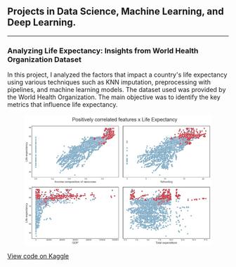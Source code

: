 ## Projects in Data Science, Machine Learning, and Deep Learning.

---

### Analyzing Life Expectancy: Insights from World Health Organization Dataset

In this project, I analyzed the factors that impact a country's life expectancy using various techniques such as KNN imputation, preprocessing with pipelines, and machine learning models. The dataset used was provided by the World Health Organization. The main objective was to identify the key metrics that influence life expectancy.

<div style="display: flex; justify-content: center;">
  <img src="images/life_expectancy_fig1.jpg?raw=true" alt="Image 2" style="height: 300px;">
</div>

[View code on Kaggle](https://www.kaggle.com/code/mbatistasarti/analyzing-life-expectancy-insights-from-who-data)
